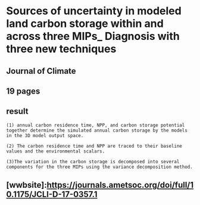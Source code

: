 # Sources of uncertainty in modeled land carbon storage within and across three MIPs_ Diagnosis with three new techniques
## Journal of Climate
## 19 pages
## result
```
(1) annual carbon residence time, NPP, and carbon storage potential together determine the simulated annual carbon storage by the models in the 3D model output space.

(2) The carbon residence time and NPP are traced to their baseline values and the environmental scalars.

(3)The variation in the carbon storage is decomposed into several components for the three MIPs using the variance decomposition method.
```
## [wwbsite]:https://journals.ametsoc.org/doi/full/10.1175/JCLI-D-17-0357.1